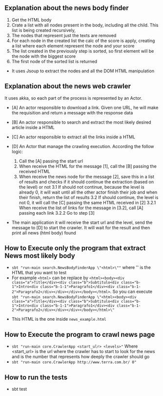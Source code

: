 ## Explanation about the news body finder
1. Get the HTML body
2. Crate a list with all nodes present in the body, including all the child. This list is being created recursively,
3. The nodes that represent just the texts are removed
4. For each node in the created list the calc of the score is apply, creating a list where each element represent
the node and your score
5. The list created in the previously step is sorted, so first element will be the node with the biggest score
6. The first node of the sorted list is returned

* It uses Jsoup to extract the nodes and all the DOM HTML manipulation

## Explanation about the news web crawler

It uses akka, so each part of the process is represented by an Actor.
* [A] An actor responsible to download a link. Given one URL, he will make the requisition and return a message with the response data
* [B] An actor responsible to search and extract the most likely desired article inside a HTML
* [C] An actor responsible to extract all the links inside a HTML
* [D] An Actor that manage the crawling execution. According the follow logic:
  1. Call the [A] passing the start url
  2. When receive the HTML for the message [1], call the [B] passing the received HTML
  3. When receive the news node for the message [2], save this in a list of results and checks if it should continue the extraction (based on the level) or not
    3.1 If should not continue, because the level is already 0, it will wait until all the other actor finish their job
    and when their finish, return the list of results
    3.2 If should continue, the level is not 0, it will call the [C] passing the same HTML received in [2]
      3.2.1 When receive the list of links for the message in [3.2], call [A] passing each link
      3.2.2 Go to step [3]
      
* The main application it will receive the start url and the level, send the message to [D] to start the crawler.
It will wait for the result and then print all news (html body) found 

## How to Execute only the program that extract News most likely body

  - `sbt "run-main search.NewsBodyFinderApp \"<html>\""` where '<html>' is the HTML that you want to test
  - For example `<html>` can be replace by `<html><body><div class="a">Title</div><div class="b">Subtitulo<div class="b-1">Intro<div class="b-1-1">Paragrafo1</div><div class="b-1-2">Paragrafo2</div></div></div></body></html>`.
  So you can execute `sbt "run-main search.NewsBodyFinderApp \"<html><body><div class="a">Title</div><div class="b">Subtitulo<div class="b-1">Intro<div class="b-1-1">Paragrafo1</div><div class="b-1-2">Paragrafo2</div></div></div></body></html>\"`
  * This HTML is the one inside `news_example.html`

## How to Execute the program to crawl news page

  - `sbt "run-main core.CrawlerApp <start_ulr> <levels>"` 
  Where <start_url> is the url where the crawler has to start to look for the news and <levels> is the number that
  represents how deeply the crawler should go
  - `sbt "run-main core.CrawlerApp http://www.terra.com.br/ 0"`

## How to run the tests
  - sbt test